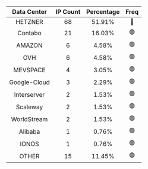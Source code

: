| Data Center | IP Count | Percentage | Freq |
|:------------:|:--------:|:-----------:|:-----:|
| HETZNER | 68 | 51.91% | 🔴 |
| Contabo | 21 | 16.03% | 🟢 |
| AMAZON | 6 | 4.58% | 🟢 |
| OVH | 6 | 4.58% | 🟢 |
| MEVSPACE | 4 | 3.05% | 🟢 |
| Google-Cloud | 3 | 2.29% | 🟢 |
| Interserver | 2 | 1.53% | 🟢 |
| Scaleway | 2 | 1.53% | 🟢 |
| WorldStream | 2 | 1.53% | 🟢 |
| Alibaba | 1 | 0.76% | 🟢 |
| IONOS | 1 | 0.76% | 🟢 |
| OTHER | 15 | 11.45% | 🟢 |